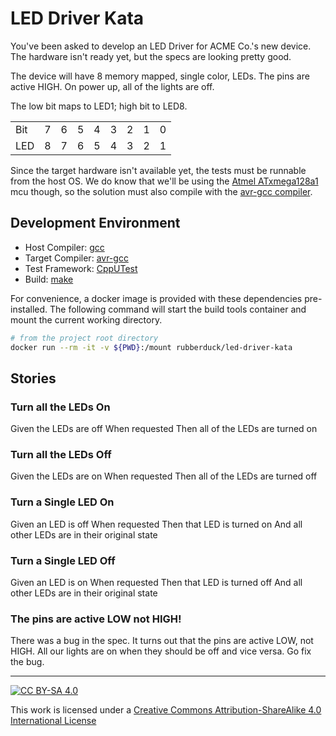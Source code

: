 # LED Driver Kata

You've been asked to develop an LED Driver for ACME Co.'s new device.
The hardware isn't ready yet, but the specs are looking pretty good.

The device will have 8 memory mapped, single color, LEDs.
The pins are active HIGH.
On power up, all of the lights are off.

The low bit maps to LED1; high bit to LED8.

|     |   |   |   |   |   |   |   |   |
| --- | - | - | - | - | - | - | - | - |
| Bit | 7 | 6 | 5 | 4 | 3 | 2 | 1 | 0 |
| LED | 8 | 7 | 6 | 5 | 4 | 3 | 2 | 1 |

Since the target hardware isn't available yet, the tests must be runnable from the host OS.
We do know that we'll be using the [Atmel ATxmega128a1][atxmega128a1] mcu though, so the solution must also compile with the [avr-gcc compiler][avr-gcc].

## Development Environment

- Host Compiler: [gcc][gcc]
- Target Compiler: [avr-gcc][avr-gcc]
- Test Framework: [CppUTest][cpputest]
- Build: [make][make]

For convenience, a docker image is provided with these dependencies pre-installed.
The following command will start the build tools container and mount the current working directory.

```bash
# from the project root directory
docker run --rm -it -v ${PWD}:/mount rubberduck/led-driver-kata
```

[atxmega128a1]: http://www.microchip.com/wwwproducts/en/ATxmega128A1
[avr-gcc]: http://www.nongnu.org/avr-libc/user-manual/install_tools.html
[gcc]: https://gcc.gnu.org/
[cpputest]: https://cpputest.github.io/
[make]: https://www.gnu.org/software/make/

## Stories

### Turn all the LEDs On

Given the LEDs are off
When requested
Then all of the LEDs are turned on

### Turn all the LEDs Off

Given the LEDs are on
When requested
Then all of the LEDs are turned off

### Turn a Single LED On

Given an LED is off
When requested
Then that LED is turned on
And all other LEDs are in their original state

### Turn a Single LED Off

Given an LED is on
When requested
Then that LED is turned off
And all other LEDs are in their original state

### The pins are active LOW not HIGH!

There was a bug in the spec.
It turns out that the pins are active LOW, not HIGH.
All our lights are on when they should be off and vice versa.
Go fix the bug.

---

[![CC BY-SA 4.0](https://i.creativecommons.org/l/by-sa/4.0/88x31.png)][cc-by-sa]

This work is licensed under a [Creative Commons Attribution-ShareAlike 4.0 International License][cc-by-sa]

[cc-by-sa]: http://creativecommons.org/licenses/by-sa/4.0/